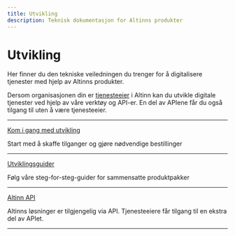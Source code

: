 ```yaml
---
title: Utvikling
description: Teknisk dokumentasjon for Altinns produkter
---
```


# Utvikling

<p class="a-leadText">Her finner du den tekniske veiledningen du trenger for å digitalisere tjenester med hjelp av Altinns produkter.</p>

Dersom organisasjonen din er [tjenesteeier](https://www.altinndigital.no/kom-i-gang/) i Altinn kan du utvikle digitale tjenester ved hjelp av våre verktøy og API-er. En del av APIene får du også tilgang til uten å være tjenesteeier. 

___

[Kom i gang med utvikling](/docs/kom-i-gang-med-utvikling/)

Start med å skaffe tilganger og gjøre nødvendige bestillinger 

___

[Utviklingsguider](/docs/utviklingsguider/)

Følg våre steg-for-steg-guider for sammensatte produktpakker

___

[Altinn API](/docs/api/)

Altinns løsninger er tilgjengelig via API. Tjenesteeiere får tilgang til en ekstra del av APIet.

___
